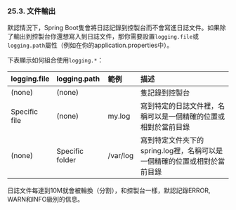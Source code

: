 ### 25.3. 文件輸出

默認情況下，Spring Boot隻會將日誌記錄到控製台而不會寫進日誌文件。如果除了輸出到控製台你還想寫入到日誌文件，那你需要設置`logging.file`或`logging.path`屬性（例如在你的application.properties中）。

下表顯示如何組合使用`logging.*`：

|logging.file|logging.path| 範例 | 描述  |
| --------   | :-----  | :-----  | :-----|
|  (none)    | (none)  |         | 隻記錄到控製台 |
|Specific file|(none)|my.log|寫到特定的日誌文件裡，名稱可以是一個精確的位置或相對於當前目錄|
|(none)|Specific folder|/var/log|寫到特定文件夾下的spring.log裡，名稱可以是一個精確的位置或相對於當前目錄|

日誌文件每達到10M就會被輪換（分割），和控製台一樣，默認記錄ERROR, WARN和INFO級別的信息。
